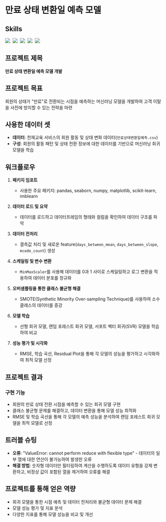 # 만료 상태 변환일 예측 모델

## Skills
<img src="https://img.shields.io/badge/scikit--learn-F7931E?style=for-the-badge&logo=scikitlearn&logoColor=white"/>&nbsp;
<img src="https://img.shields.io/badge/pandas-150458.svg?style=for-the-badge&logo=pandas&logoColor=white"/>&nbsp;
<img src="https://img.shields.io/badge/numpy-4d77cf.svg?style=for-the-badge&logo=numpy&logoColor=white"/>&nbsp;
<img src="https://img.shields.io/badge/Matplotlib-11557c.svg?style=for-the-badge&logo=Matplotlib&logoColor=white"/>&nbsp;
<img src="https://img.shields.io/badge/imbalanced--learn-009688?style=for-the-badge&logo=scikit-learn&logoColor=white"/>&nbsp;

## 프로젝트 제목
**만료 상태 변환일 예측 모델 개발**

## 프로젝트 목표
회원의 상태가 "만료"로 전환되는 시점을 예측하는 머신러닝 모델을 개발하여 고객 이탈을 사전에 방지할 수 있는 전략을 마련

## 사용한 데이터 셋
- **데이터**: 천재교육 서비스의 회원 활동 및 상태 변화 데이터(`만료상태변환일예측.csv`)
- **구성**: 회원의 활동 패턴 및 상태 전환 정보에 대한 데이터를 기반으로 머신러닝 회귀 모델을 학습

## 워크플로우

1. **패키지 임포트**
   - 사용한 주요 패키지: pandas, seaborn, numpy, matplotlib, scikit-learn, imblearn

2. **데이터 로드 및 요약**
   - 데이터를 로드하고 데이터프레임의 형태와 컬럼을 확인하여 데이터 구조를 파악

3. **데이터 전처리**
   - 결측값 처리 및 새로운 feature(`days_between_mean`, `days_between_slope`, `mcode_count`) 생성

4. **스케일링 및 변수 변환**
   - `MinMaxScaler`를 사용해 데이터를 0과 1 사이로 스케일링하고 로그 변환을 적용하여 데이터 분포를 정규화

5. **오버샘플링을 통한 클래스 불균형 해결**
   - SMOTE(Synthetic Minority Over-sampling Technique)를 사용하여 소수 클래스의 데이터를 증강

6. **모델 학습**
   - 선형 회귀 모델, 랜덤 포레스트 회귀 모델, 서포트 벡터 회귀(SVR) 모델을 학습하여 비교

7. **성능 평가 및 시각화**
   - RMSE, 학습 곡선, Residual Plot을 통해 각 모델의 성능을 평가하고 시각화하여 최적 모델 선정

## 프로젝트 결과

### 구현 기능
- 회원의 만료 상태 전환 시점을 예측할 수 있는 회귀 모델 구현
- 클래스 불균형 문제를 해결하고, 데이터 변환을 통해 모델 성능 최적화
- RMSE 및 학습 곡선을 통해 각 모델의 예측 성능을 분석하여 랜덤 포레스트 회귀 모델을 최적 모델로 선정

## 트러블 슈팅

- **오류**: "ValueError: cannot perform reduce with flexible type" - 데이터의 일부 열에 대한 연산이 불가능하여 발생한 오류
- **해결 방법**: 숫자형 데이터만 필터링하여 계산을 수행하도록 데이터 유형을 강제 변환하고, 비정상 값이 포함된 열을 제거하여 오류를 해결

## 프로젝트를 통해 얻은 역량

- 회귀 모델을 통한 시점 예측 및 데이터 전처리와 불균형 데이터 문제 해결
- 모델 성능 평가 및 지표 분석
- 다양한 지표를 통해 모델 성능을 비교 및 개선

